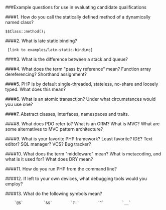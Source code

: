 

###Example questions for use in evaluating candidate qualifications

####1. How do you call the statically defined method of a dynamically named class?

    $$Class::method();

####2. What is late static binding? 

     [link to examples/late-static-binding]
 
####3. What is the difference between a stack and queue?

####4. What does the term "pass by reference" mean? Function array dereferencing? Shorthand assignment?

      

####5. PHP is by default single-threaded, stateless, no-share and loosely typed. What does this mean?

####6. What is an atomic transaction? Under what circumstances would you use one?

####7. Abstract classes, interfaces, namespaces and traits.

####8. What does PDO refer to? What is an ORM? What is MVC? What are some alternatives to MVC pattern architecture?

####9. What is your favorite PHP framework? Least favorite? IDE? Text editor? SQL manager? VCS? Bug tracker?

####10. What does the term "middleware" mean? What is metacoding, and what is it used for? What does DRY mean? 

####11. How do you run PHP from the command line? 

####12. If left to your own devices, what debugging tools would you employ?

####13. What do the following symbols mean?

        `@$`         `&$`        `?:`        `^`        `__`
